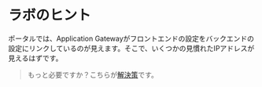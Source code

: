 # ラボのヒント

ポータルでは、Application Gatewayがフロントエンドの設定をバックエンドの設定にリンクしているのが見えます。そこで、いくつかの見慣れたIPアドレスが見えるはずです。

> もっと必要ですか？こちらが[解決策](solution_jp.md)です。
